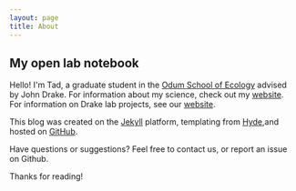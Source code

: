 ```yaml
---
layout: page
title: About
---
```



## My open lab notebook

Hello! I'm Tad, a graduate student in the [Odum School of Ecology](http://www.ecology.uga.edu) advised by John Drake. For information about my science, check out my [website](http://taddallas.github.io). For information on Drake lab projects, see our [website](http://daphnia.ecology.uga.edu/drakelab/). 

This blog was created on the [Jekyll](http://jekyllrb.com) platform, templating from [Hyde](http://hyde.getpoole.com),and hosted on [GitHub](https://github.com/taddallas).

Have questions or suggestions? Feel free to contact us, or report an issue on Github.

Thanks for reading!
